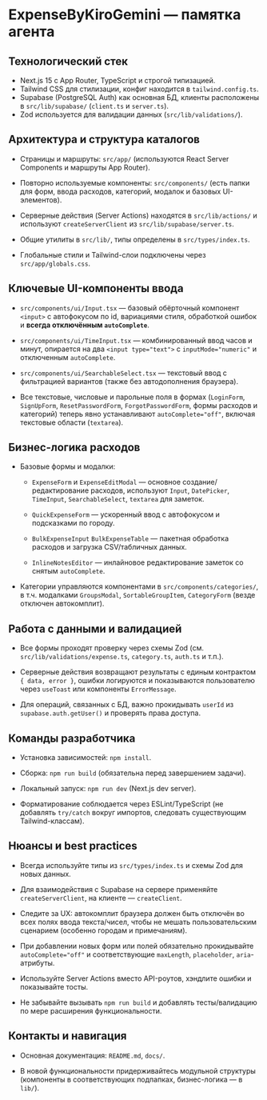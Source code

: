 # ExpenseByKiroGemini — памятка агента

## Технологический стек
- Next.js 15 с App Router, TypeScript и строгой типизацией.
- Tailwind CSS для стилизации, конфиг находится в `tailwind.config.ts`.
- Supabase (PostgreSQL  Auth) как основная БД, клиенты расположены в `src/lib/supabase/` (`client.ts` и `server.ts`).
- Zod используется для валидации данных (`src/lib/validations/`).



## Архитектура и структура каталогов

- Страницы и маршруты: `src/app/` (используются React Server Components и маршруты App Router).

- Повторно используемые компоненты: `src/components/` (есть папки для форм, ввода расходов, категорий, модалок и базовых UI-элементов).

- Серверные действия (Server Actions) находятся в `src/lib/actions/` и используют `createServerClient` из `src/lib/supabase/server.ts`.

- Общие утилиты в `src/lib/`, типы определены в `src/types/index.ts`.

- Глобальные стили и Tailwind-слои подключены через `src/app/globals.css`.



## Ключевые UI-компоненты ввода

- `src/components/ui/Input.tsx` — базовый обёрточный компонент `<input>` с автофокусом по id, вариациями стиля, обработкой ошибок и **всегда отключённым `autoComplete`**.

- `src/components/ui/TimeInput.tsx` — комбинированный ввод часов и минут, опирается на два `<input type="text">` с `inputMode="numeric"` и отключенным `autoComplete`.

- `src/components/ui/SearchableSelect.tsx` — текстовый ввод с фильтрацией вариантов (также без автодополнения браузера).

- Все текстовые, числовые и парольные поля в формах (`LoginForm`, `SignUpForm`, `ResetPasswordForm`, `ForgotPasswordForm`, формы расходов и категорий) теперь явно устанавливают `autoComplete="off"`, включая текстовые области (`textarea`).



## Бизнес-логика расходов

- Базовые формы и модалки:

  - `ExpenseForm` и `ExpenseEditModal` — основное создание/редактирование расходов, используют `Input`, `DatePicker`, `TimeInput`, `SearchableSelect`, `textarea` для заметок.

  - `QuickExpenseForm` — ускоренный ввод с автофокусом и подсказками по городу.

  - `BulkExpenseInput` 
 `BulkExpenseTable` — пакетная обработка расходов и загрузка CSV/табличных данных.

  - `InlineNotesEditor` — инлайновое редактирование заметок со снятым `autoComplete`.

- Категории управляются компонентами в `src/components/categories/`, в т.ч. модалками `GroupsModal`, `SortableGroupItem`, `CategoryForm` (везде отключен автокомплит).



## Работа с данными и валидацией

- Все формы проходят проверку через схемы Zod (см. `src/lib/validations/expense.ts`, `category.ts`, `auth.ts` и т.п.).

- Серверные действия возвращают результаты с единым контрактом `{ data, error }`, ошибки логируются и показываются пользователю через `useToast` или компоненты `ErrorMessage`.

- Для операций, связанных с БД, важно прокидывать `userId` из `supabase.auth.getUser()` и проверять права доступа.



## Команды разработчика

- Установка зависимостей: `npm install`.

- Сборка: `npm run build` (обязательна перед завершением задачи).

- Локальный запуск: `npm run dev` (Next.js dev server).

- Форматирование соблюдается через ESLint/TypeScript (не добавлять `try/catch` вокруг импортов, следовать существующим Tailwind-классам).



## Нюансы и best practices

- Всегда используйте типы из `src/types/index.ts` и схемы Zod для новых данных.

- Для взаимодействия с Supabase на сервере применяйте `createServerClient`, на клиенте — `createClient`.

- Следите за UX: автокомплит браузера должен быть отключён во всех полях ввода текста/чисел, чтобы не мешать пользовательским сценарием (особенно городам и примечаниям).

- При добавлении новых форм или полей обязательно прокидывайте `autoComplete="off"` и соответствующие `maxLength`, `placeholder`, `aria`-атрибуты.

- Используйте Server Actions вместо API-роутов, хэндлите ошибки и показывайте тосты.

- Не забывайте вызывать `npm run build` и добавлять тесты/валидацию по мере расширения функциональности.



## Контакты и навигация

- Основная документация: `README.md`, `docs/`.

- В новой функциональности придерживайтесь модульной структуры (компоненты в соответствующих подпапках, бизнес-логика — в `lib/`).


